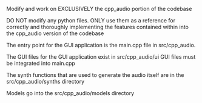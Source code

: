 Modify and work on EXCLUSIVELY the cpp_audio portion of the codebase 

DO NOT modify any python files. ONLY use them as a reference for correctly and thoroughly implementing the features contained within into the cpp_audio version of the codebase 

The entry point for the GUI application is the main.cpp file in src/cpp_audio. 

The GUI files for the GUI application exist in src/cpp_audio/ui
GUI files must be integrated into main.cpp

The synth functions that are used to generate the audio itself are in the src/cpp_audio/synths directory 

Models go into the src/cpp_audio/models directory 



